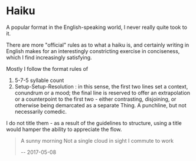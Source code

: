 # Haiku

A popular format in the English-speaking world, I never really quite took to it.

There are more "official" rules as to what a haiku is, and certainly writing in English makes for an interestingly constricting exercise in conciseness, which I find increasingly satisfying.

Mostly I follow the format rules of

1. 5-7-5 syllable count
2. Setup-Setup-Resolution : in this sense, the first two lines set a context, conundrum or a mood; the final line is reserved to offer an extrapolation or a counterpoint to the first two - either contrasting, disjoining, or otherwise being demarcated as a separate Thing. A punchline, but not necessarily comedic.

I do not title them - as a result of the guidelines to structure, using a title would hamper the ability to appreciate the flow.

> A sunny morning
> Not a single cloud in sight
> I commute to work
>
> -- 2017-05-08
